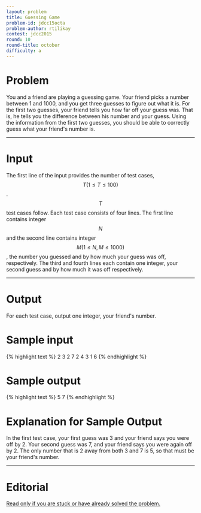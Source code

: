 ```yaml
---
layout: problem
title: Guessing Game
problem-id: jdcc15octa
problem-author: rtilikay
contest: jdcc2015
round: 10
round-title: october
difficulty: a
---
```


# Problem
You and a friend are playing a guessing game. Your friend picks a number between 1 and 1000, and you get three guesses to figure out what it is. For the first two guesses, your friend tells you how far off your guess was. That is, he tells you the difference between his number and your guess. Using the information from the first two guesses, you should be able to correctly guess what your friend's number is.

---

# Input
The first line of the input provides the number of test cases, $$T (1 \leq T \leq 100)$$. $$T$$ test cases follow. Each test case consists of four lines. The first line contains integer $$N$$ and the second line contains integer $$M (1 \leq N, M \leq 1000)$$, the number you guessed and by how much your guess was off, respectively. The third and fourth lines each contain one integer, your second guess and by how much it was off respectively.

---

# Output
For each test case, output one integer, your friend's number.

# Sample input
{% highlight text %}
2
3
2
7
2
4
3
1
6
{% endhighlight %}

# Sample output
{% highlight text %}
5
7
{% endhighlight %}

# Explanation for Sample Output
In the first test case, your first guess was 3 and your friend says you were off by 2. Your second guess was 7, and your friend says you were again off by 2. The only number that is 2 away from both 3 and 7 is 5, so that must be your friend's number.

---

# Editorial
[Read only if you are stuck or have already solved the problem.](/cpt-editorials/jdcc/2015/october/a)
